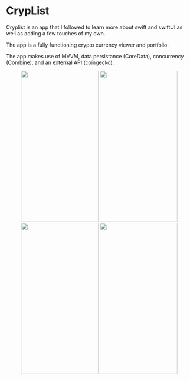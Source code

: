 # CrypList

Cryplist is an app that I followed to learn more about swift and swiftUI as well as adding a few touches of my own.

The app is a fully functioning crypto currency viewer and portfolio.

The app makes use of MVVM, data persistance (CoreData), concurrency (Combine), and an external API (coingecko).








<center>
<img src="https://github.com/rbro3551/CrypList/assets/30447344/37e30592-3e99-4cd7-81fe-5353ac8f3fcf"  width="210" height="410"> <img src="https://github.com/rbro3551/CrypList/assets/30447344/5196ca6e-4fb4-44af-8537-f46e3476c13b"  width="210" height="410">
<img src="https://github.com/rbro3551/CrypList/assets/30447344/e5cd8012-f9ec-4f3c-8e26-ad72cab3f5f6"  width="210" height="410"> <img src="https://github.com/rbro3551/CrypList/assets/30447344/35453317-84cf-43de-b000-1447e3d012a8"  width="210" height="410">
